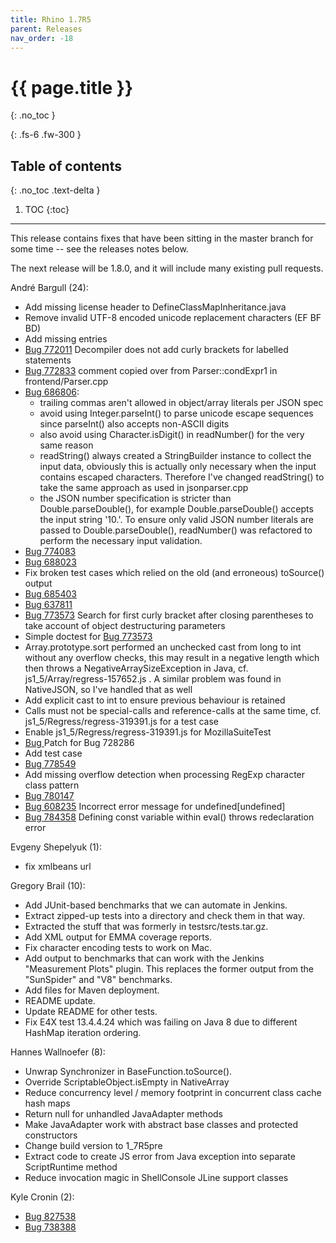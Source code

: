 ```yaml
---
title: Rhino 1.7R5
parent: Releases
nav_order: -18
---
```


# {{ page.title }}
{: .no_toc }

{: .fs-6 .fw-300 }

## Table of contents
{: .no_toc .text-delta }

1. TOC
{:toc}

---
This release contains fixes that have been sitting in the master branch for some time -- see the releases notes below.

The next release will be 1.8.0, and it will include many existing pull requests.

André Bargull (24):
- Add missing license header to DefineClassMapInheritance.java
- Remove invalid UTF-8 encoded unicode replacement characters (EF BF BD)
- Add missing entries
- [Bug 772011](https://bugzilla.mozilla.org/show_bug.cgi?id=772011) Decompiler does not add curly brackets for labelled statements
- [Bug 772833](https://bugzilla.mozilla.org/show_bug.cgi?id=772833) comment copied over from Parser::condExpr1 in frontend/Parser.cpp
- [Bug 686806](https://bugzilla.mozilla.org/show_bug.cgi?id=686806):
  - trailing commas aren't allowed in object/array literals per JSON spec
  - avoid using Integer.parseInt() to parse unicode escape sequences since parseInt() also accepts non-ASCII digits
  - also avoid using Character.isDigit() in readNumber() for the very same reason
  - readString() always created a StringBuilder instance to collect the input data, obviously this is actually only necessary when the input contains escaped characters. Therefore I've changed readString() to take the same approach as used in jsonparser.cpp
  - the JSON number specification is stricter than Double.parseDouble(), for example Double.parseDouble() accepts the input string '10.'. To ensure only valid JSON number literals are passed to Double.parseDouble(), readNumber() was refactored to perform the necessary input validation.
- [Bug 774083](https://bugzilla.mozilla.org/show_bug.cgi?id=774083)
- [Bug 688023](https://bugzilla.mozilla.org/show_bug.cgi?id=688023)
- Fix broken test cases which relied on the old (and erroneous) toSource() output
- [Bug 685403](https://bugzilla.mozilla.org/show_bug.cgi?id=685403)
- [Bug 637811](https://bugzilla.mozilla.org/show_bug.cgi?id=637811)
- [Bug 773573](https://bugzilla.mozilla.org/show_bug.cgi?id=773573) Search for first curly bracket after closing parentheses to take account of object destructuring parameters
- Simple doctest for [Bug 773573](https://bugzilla.mozilla.org/show_bug.cgi?id=773573)
- Array.prototype.sort performed an unchecked cast from long to int without any overflow checks, this may result in a negative length which then throws a NegativeArraySizeException in Java, cf. js1_5/Array/regress-157652.js . A similar problem was found in NativeJSON, so I've handled that as well
- Add explicit cast to int to ensure previous behaviour is retained
- Calls must not be special-calls and reference-calls at the same time, cf. js1_5/Regress/regress-319391.js for a test case
- Enable js1_5/Regress/regress-319391.js for MozillaSuiteTest
- [Bug ](https://bugzilla.mozilla.org/show_bug.cgi?id=)Patch for Bug 728286
- Add test case
- [Bug 778549](https://bugzilla.mozilla.org/show_bug.cgi?id=778549)
- Add missing overflow detection when processing RegExp character class pattern
- [Bug 780147](https://bugzilla.mozilla.org/show_bug.cgi?id=780147)
- [Bug 608235](https://bugzilla.mozilla.org/show_bug.cgi?id=608235) Incorrect error message for undefined[undefined]
- [Bug 784358](https://bugzilla.mozilla.org/show_bug.cgi?id=784358) Defining const variable within eval() throws redeclaration error

Evgeny Shepelyuk (1):
- fix xmlbeans url

Gregory Brail (10):
- Add JUnit-based benchmarks that we can automate in Jenkins.
- Extract zipped-up tests into a directory and check them in that way.
- Extracted the stuff that was formerly in testsrc/tests.tar.gz.
- Add XML output for EMMA coverage reports.
- Fix character encoding tests to work on Mac.
- Add output to benchmarks that can work with the Jenkins "Measurement Plots" plugin. This replaces the former output from the "SunSpider" and "V8" benchmarks.
- Add files for Maven deployment.
- README update.
- Update README for other tests.
- Fix E4X test 13.4.4.24 which was failing on Java 8 due to different HashMap iteration ordering.

Hannes Wallnoefer (8):
- Unwrap Synchronizer in BaseFunction.toSource().
- Override ScriptableObject.isEmpty in NativeArray
- Reduce concurrency level / memory footprint in concurrent class cache hash maps
- Return null for unhandled JavaAdapter methods
- Make JavaAdapter work with abstract base classes and protected constructors
- Change build version to 1_7R5pre
- Extract code to create JS error from Java exception into separate ScriptRuntime method
- Reduce invocation magic in ShellConsole JLine support classes

Kyle Cronin (2):
- [Bug 827538](https://bugzilla.mozilla.org/show_bug.cgi?id=827538)
- [Bug 738388](https://bugzilla.mozilla.org/show_bug.cgi?id=738388)
